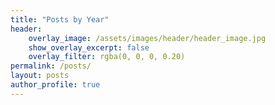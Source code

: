 ```yaml
---
title: "Posts by Year"
header:
    overlay_image: /assets/images/header/header_image.jpg
    show_overlay_excerpt: false
    overlay_filter: rgba(0, 0, 0, 0.20)
permalink: /posts/
layout: posts
author_profile: true
---
```

